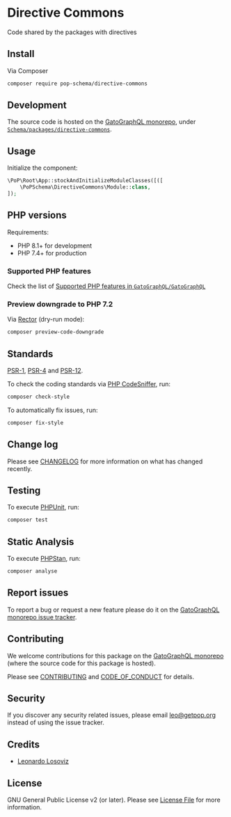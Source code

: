 # Directive Commons

<!--
[![Build Status][ico-travis]][link-travis]
[![Quality Score][ico-code-quality]][link-code-quality]
[![Software License][ico-license]](LICENSE.md)
[![Latest Version on Packagist][ico-version]][link-packagist]
[![Coverage Status][ico-scrutinizer]][link-scrutinizer]
[![Total Downloads][ico-downloads]][link-downloads]
-->

Code shared by the packages with directives

## Install

Via Composer

``` bash
composer require pop-schema/directive-commons
```

## Development

The source code is hosted on the [GatoGraphQL monorepo](https://github.com/GatoGraphQL/GatoGraphQL), under [`Schema/packages/directive-commons`](https://github.com/GatoGraphQL/GatoGraphQL/tree/master/layers/Schema/packages/directive-commons).

## Usage

Initialize the component:

``` php
\PoP\Root\App::stockAndInitializeModuleClasses([([
    \PoPSchema\DirectiveCommons\Module::class,
]);
```

## PHP versions

Requirements:

- PHP 8.1+ for development
- PHP 7.4+ for production

### Supported PHP features

Check the list of [Supported PHP features in `GatoGraphQL/GatoGraphQL`](https://github.com/GatoGraphQL/GatoGraphQL/blob/master/docs/supported-php-features.md)

### Preview downgrade to PHP 7.2

Via [Rector](https://github.com/rectorphp/rector) (dry-run mode):

```bash
composer preview-code-downgrade
```

## Standards

[PSR-1](https://www.php-fig.org/psr/psr-1), [PSR-4](https://www.php-fig.org/psr/psr-4) and [PSR-12](https://www.php-fig.org/psr/psr-12).

To check the coding standards via [PHP CodeSniffer](https://github.com/squizlabs/PHP_CodeSniffer), run:

``` bash
composer check-style
```

To automatically fix issues, run:

``` bash
composer fix-style
```

## Change log

Please see [CHANGELOG](CHANGELOG.md) for more information on what has changed recently.

## Testing

To execute [PHPUnit](https://phpunit.de/), run:

``` bash
composer test
```

## Static Analysis

To execute [PHPStan](https://github.com/phpstan/phpstan), run:

``` bash
composer analyse
```

## Report issues

To report a bug or request a new feature please do it on the [GatoGraphQL monorepo issue tracker](https://github.com/GatoGraphQL/GatoGraphQL/issues).

## Contributing

We welcome contributions for this package on the [GatoGraphQL monorepo](https://github.com/GatoGraphQL/GatoGraphQL) (where the source code for this package is hosted).

Please see [CONTRIBUTING](CONTRIBUTING.md) and [CODE_OF_CONDUCT](CODE_OF_CONDUCT.md) for details.

## Security

If you discover any security related issues, please email leo@getpop.org instead of using the issue tracker.

## Credits

- [Leonardo Losoviz][link-author]

## License

GNU General Public License v2 (or later). Please see [License File](LICENSE.md) for more information.

[ico-version]: https://img.shields.io/packagist/v/pop-schema/directive-commons.svg?style=flat-square
[ico-license]: https://img.shields.io/badge/license-GPLv2-brightgreen.svg?style=flat-square
[ico-travis]: https://img.shields.io/travis/pop-schema/directive-commons/master.svg?style=flat-square
[ico-scrutinizer]: https://img.shields.io/scrutinizer/coverage/g/pop-schema/directive-commons.svg?style=flat-square
[ico-code-quality]: https://img.shields.io/scrutinizer/g/pop-schema/directive-commons.svg?style=flat-square
[ico-downloads]: https://img.shields.io/packagist/dt/pop-schema/directive-commons.svg?style=flat-square

[link-packagist]: https://packagist.org/packages/pop-schema/directive-commons
[link-travis]: https://travis-ci.org/pop-schema/directive-commons
[link-scrutinizer]: https://scrutinizer-ci.com/g/pop-schema/directive-commons/code-structure
[link-code-quality]: https://scrutinizer-ci.com/g/pop-schema/directive-commons
[link-downloads]: https://packagist.org/packages/pop-schema/directive-commons
[link-contributors]: ../../../../../../contributors
[link-author]: https://github.com/leoloso
